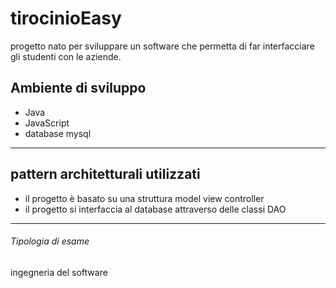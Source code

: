 #                              tirocinioEasy
progetto nato per sviluppare un software che permetta di far interfacciare gli studenti con le aziende.
##  


## Ambiente di sviluppo
- Java 
- JavaScript 
- database mysql
----------------------------------------------------------------------
## pattern architetturali utilizzati
- il progetto è basato su una struttura model view controller
- il progetto si interfaccia al database attraverso delle classi DAO
------------------------------------------------------------------------

###### Tipologia di esame
ingegneria del software  
